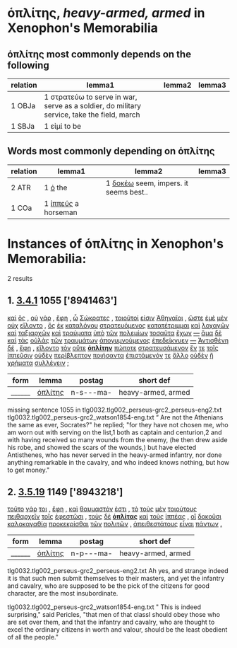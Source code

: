 # ὁπλίτης, *heavy-armed, armed*  in Xenophon's Memorabilia
##  ὁπλίτης most commonly depends on the following
| relation | lemma1 | lemma2 | lemma3  |
| --- | --- | --- | ---  |
| 1 OBJa | 1 στρατεύω to serve in war, serve as a soldier, do military service, take the field, march | 
| 1 SBJa | 1 εἰμί to be | 
## Words most commonly depending on ὁπλίτης
| relation | lemma1 | lemma2 | lemma3  |
| --- | --- | --- | ---  |
| 2 ATR | 1 [ὁ](https://github.com/gregorycrane/CrosbySchaeffer2.0/tree/main/chaps/vocpassages/ὁπλίτης-deps.md#-ὁπλίτης-ATR-ὁ) the | 1 [δοκέω](https://github.com/gregorycrane/CrosbySchaeffer2.0/tree/main/chaps/vocpassages/ὁπλίτης-deps.md#-ὁπλίτης-ATR-δοκέω) seem, impers. it seems best.. | 
| 1 COa | 1 [ἱππεύς](https://github.com/gregorycrane/CrosbySchaeffer2.0/tree/main/chaps/vocpassages/ὁπλίτης-deps.md#-ὁπλίτης-COa-ἱππεύς) a horseman | 
# Instances of ὁπλίτης in Xenophon's Memorabilia:
2 results
## 1. [3.4.1](https://beyond-translation.perseus.org/reader/urn:cts:greekLit:tlg0032.002.perseus-grc2:3.4.1?mode=syntax-trees) 1055 ['8941463']
[καὶ](https://atlas-test.fly.dev/morphology/lemmas/?lang=grc&q=καί "καί b-------- and, also") [ὅς](https://atlas-test.fly.dev/morphology/lemmas/?lang=grc&q=ὅς "ὅς p-s---mn- who, that, which: relative pronoun") [,](https://atlas-test.fly.dev/morphology/lemmas/?lang=grc&q=, ", u-------- NoDef") [οὐ](https://atlas-test.fly.dev/morphology/lemmas/?lang=grc&q=οὐ "οὐ d-------- not") [γάρ](https://atlas-test.fly.dev/morphology/lemmas/?lang=grc&q=γάρ "γάρ d-------- for") [,](https://atlas-test.fly.dev/morphology/lemmas/?lang=grc&q=, ", u-------- NoDef") [ἔφη](https://atlas-test.fly.dev/morphology/lemmas/?lang=grc&q=φημί "φημί v3siia--- to say, to claim") [,](https://atlas-test.fly.dev/morphology/lemmas/?lang=grc&q=, ", u-------- NoDef") [ὦ](https://atlas-test.fly.dev/morphology/lemmas/?lang=grc&q=ὦ "ὦ i-------- O! oh!") [Σώκρατες](https://atlas-test.fly.dev/morphology/lemmas/?lang=grc&q=Σωκράτης "Σωκράτης n-s---mv- Socrates") [,](https://atlas-test.fly.dev/morphology/lemmas/?lang=grc&q=, ", u-------- NoDef") [τοιοῦτοί](https://atlas-test.fly.dev/morphology/lemmas/?lang=grc&q=τοιοῦτος "τοιοῦτος a-p---mn- such as this") [εἰσιν](https://atlas-test.fly.dev/morphology/lemmas/?lang=grc&q=εἰμί "εἰμί v3ppia--- to be") [Ἀθηναῖοι](https://atlas-test.fly.dev/morphology/lemmas/?lang=grc&q=Ἀθηναῖος "Ἀθηναῖος a-p---mn- Athenian, of Athens") [,](https://atlas-test.fly.dev/morphology/lemmas/?lang=grc&q=, ", u-------- NoDef") [ὥστε](https://atlas-test.fly.dev/morphology/lemmas/?lang=grc&q=ὥστε "ὥστε c-------- so that") [ἐμὲ](https://atlas-test.fly.dev/morphology/lemmas/?lang=grc&q=ἐγώ "ἐγώ p-s---ca- I (first person pronoun)") [μὲν](https://atlas-test.fly.dev/morphology/lemmas/?lang=grc&q=μέν "μέν d-------- on the one hand, on the other hand") [οὐχ](https://atlas-test.fly.dev/morphology/lemmas/?lang=grc&q=οὐ "οὐ d-------- not") [εἵλοντο](https://atlas-test.fly.dev/morphology/lemmas/?lang=grc&q=αἱρέω "αἱρέω v3paim--- to take, (mid.) to choose") [,](https://atlas-test.fly.dev/morphology/lemmas/?lang=grc&q=, ", u-------- NoDef") [ὃς](https://atlas-test.fly.dev/morphology/lemmas/?lang=grc&q=ὅς "ὅς p-s---mn- who, that, which: relative pronoun") [ἐκ](https://atlas-test.fly.dev/morphology/lemmas/?lang=grc&q=ἐκ "ἐκ r-------- from out of") [καταλόγου](https://atlas-test.fly.dev/morphology/lemmas/?lang=grc&q=κατάλογος "κατάλογος n-s---mg- an enrolment, register, list, catalogue") [στρατευόμενος](https://atlas-test.fly.dev/morphology/lemmas/?lang=grc&q=στρατεύω "στρατεύω v-sppemn- to serve in war, serve as a soldier, do military service, take the field, march") [κατατέτριμμαι](https://atlas-test.fly.dev/morphology/lemmas/?lang=grc&q=κατατρίβω "κατατρίβω v1srie--- to rub down") [καὶ](https://atlas-test.fly.dev/morphology/lemmas/?lang=grc&q=καί "καί b-------- and, also") [λοχαγῶν](https://atlas-test.fly.dev/morphology/lemmas/?lang=grc&q=λοχαγός "λοχαγός n-p---mg- the leader of an armed band; commander of a company") [καὶ](https://atlas-test.fly.dev/morphology/lemmas/?lang=grc&q=καί "καί b-------- and, also") [ταξιαρχῶν](https://atlas-test.fly.dev/morphology/lemmas/?lang=grc&q=ταξιάρχης "ταξιάρχης n-p---mg- commander of a squadron") [καὶ](https://atlas-test.fly.dev/morphology/lemmas/?lang=grc&q=καί "καί b-------- and, also") [τραύματα](https://atlas-test.fly.dev/morphology/lemmas/?lang=grc&q=τραῦμα "τραῦμα n-p---na- a wound, hurt") [ὑπὸ](https://atlas-test.fly.dev/morphology/lemmas/?lang=grc&q=ὑπό "ὑπό r-------- from under, by, c. gen. under, c. dat., towards c. acc.") [τῶν](https://atlas-test.fly.dev/morphology/lemmas/?lang=grc&q=ὁ "ὁ l-p---mg- the") [πολεμίων](https://atlas-test.fly.dev/morphology/lemmas/?lang=grc&q=πολέμιος "πολέμιος a-p---mg- hostile; enemy") [τοσαῦτα](https://atlas-test.fly.dev/morphology/lemmas/?lang=grc&q=τοσοῦτος "τοσοῦτος a-p---na- so large, so tall") [ἔχων](https://atlas-test.fly.dev/morphology/lemmas/?lang=grc&q=ἔχω "ἔχω v-sppamn- have, hold; be able; (+ adv.) be; (mid.) cling to, be next to (+ gen.)") [—](https://atlas-test.fly.dev/morphology/lemmas/?lang=grc&q=— "— u-------- NoDef") [ἅμα](https://atlas-test.fly.dev/morphology/lemmas/?lang=grc&q=ἅμα "ἅμα d-------- at once, at the same time") [δὲ](https://atlas-test.fly.dev/morphology/lemmas/?lang=grc&q=δέ "δέ b-------- but") [καὶ](https://atlas-test.fly.dev/morphology/lemmas/?lang=grc&q=καί "καί b-------- and, also") [τὰς](https://atlas-test.fly.dev/morphology/lemmas/?lang=grc&q=ὁ "ὁ l-p---fa- the") [οὐλὰς](https://atlas-test.fly.dev/morphology/lemmas/?lang=grc&q=οὐλή "οὐλή n-p---fa- a scar") [τῶν](https://atlas-test.fly.dev/morphology/lemmas/?lang=grc&q=ὁ "ὁ l-p---ng- the") [τραυμάτων](https://atlas-test.fly.dev/morphology/lemmas/?lang=grc&q=τραῦμα "τραῦμα n-p---ng- a wound, hurt") [ἀπογυμνούμενος](https://atlas-test.fly.dev/morphology/lemmas/?lang=grc&q=ἀπογυμνόω "ἀπογυμνόω v-sppemn- to strip quite bare") [ἐπεδείκνυεν](https://atlas-test.fly.dev/morphology/lemmas/?lang=grc&q=ἐπιδείκνυμι "ἐπιδείκνυμι v3siia--- to exhibit as a specimen") [—](https://atlas-test.fly.dev/morphology/lemmas/?lang=grc&q=— "— u-------- NoDef") [Ἀντισθένη](https://atlas-test.fly.dev/morphology/lemmas/?lang=grc&q=Ἀντισθένης "Ἀντισθένης n-s---ma- Antisthenes") [δέ](https://atlas-test.fly.dev/morphology/lemmas/?lang=grc&q=δέ "δέ b-------- but") [,](https://atlas-test.fly.dev/morphology/lemmas/?lang=grc&q=, ", u-------- NoDef") [ἔφη](https://atlas-test.fly.dev/morphology/lemmas/?lang=grc&q=φημί "φημί v3siia--- to say, to claim") [,](https://atlas-test.fly.dev/morphology/lemmas/?lang=grc&q=, ", u-------- NoDef") [εἵλοντο](https://atlas-test.fly.dev/morphology/lemmas/?lang=grc&q=αἱρέω "αἱρέω v3paim--- to take, (mid.) to choose") [τὸν](https://atlas-test.fly.dev/morphology/lemmas/?lang=grc&q=ὁ "ὁ l-s---ma- the") [οὔτε](https://atlas-test.fly.dev/morphology/lemmas/?lang=grc&q=οὔτε "οὔτε b-------- neither / nor") **[ὁπλίτην](https://atlas-test.fly.dev/morphology/lemmas/?lang=grc&q=ὁπλίτης "ὁπλίτης n-s---ma- heavy-armed, armed")** [πώποτε](https://atlas-test.fly.dev/morphology/lemmas/?lang=grc&q=πώποτε "πώποτε d-------- ever yet") [στρατευσάμενον](https://atlas-test.fly.dev/morphology/lemmas/?lang=grc&q=στρατεύω "στρατεύω v-sapmma- to serve in war, serve as a soldier, do military service, take the field, march") [ἔν](https://atlas-test.fly.dev/morphology/lemmas/?lang=grc&q=ἐν "ἐν r-------- in, among. c. dat.") [τε](https://atlas-test.fly.dev/morphology/lemmas/?lang=grc&q=τε "τε b-------- and") [τοῖς](https://atlas-test.fly.dev/morphology/lemmas/?lang=grc&q=ὁ "ὁ l-p---md- the") [ἱππεῦσιν](https://atlas-test.fly.dev/morphology/lemmas/?lang=grc&q=ἱππεύς "ἱππεύς n-p---md- a horseman") [οὐδὲν](https://atlas-test.fly.dev/morphology/lemmas/?lang=grc&q=οὐδείς "οὐδείς a-s---na- not one, nobody") [περίβλεπτον](https://atlas-test.fly.dev/morphology/lemmas/?lang=grc&q=περίβλεπτος "περίβλεπτος a-s---na- looked at from all sides, admired of all observers") [ποιήσαντα](https://atlas-test.fly.dev/morphology/lemmas/?lang=grc&q=ποιέω "ποιέω v-sapama- to make, to do") [ἐπιστάμενόν](https://atlas-test.fly.dev/morphology/lemmas/?lang=grc&q=ἐπίσταμαι "ἐπίσταμαι v-sppema- to know") [τε](https://atlas-test.fly.dev/morphology/lemmas/?lang=grc&q=τε "τε b-------- and") [ἄλλο](https://atlas-test.fly.dev/morphology/lemmas/?lang=grc&q=ἄλλος "ἄλλος a-s---na- other, another") [οὐδὲν](https://atlas-test.fly.dev/morphology/lemmas/?lang=grc&q=οὐδείς "οὐδείς a-s---na- not one, nobody") [ἢ](https://atlas-test.fly.dev/morphology/lemmas/?lang=grc&q=ἤ "ἤ b-------- either..or; than") [χρήματα](https://atlas-test.fly.dev/morphology/lemmas/?lang=grc&q=χρῆμα "χρῆμα n-p---na- thing, (pl.) goods, property, money") [συλλέγειν](https://atlas-test.fly.dev/morphology/lemmas/?lang=grc&q=συλλέγω "συλλέγω v--pna--- to collect, gather") [;](https://atlas-test.fly.dev/morphology/lemmas/?lang=grc&q=; "; u-------- NoDef") 


| form | lemma | postag | short def |
| --- | --- | --- | --- |
| ______ | [ὁπλίτης](https://atlas-test.fly.dev/morphology/lemmas/?lang=grc&q=ὁπλίτης) | n-s---ma- | heavy-armed, armed |

missing sentence 1055 in tlg0032.tlg002_perseus-grc2_perseus-eng2.txt
tlg0032.tlg002_perseus-grc2_watson1854-eng.txt “ Are not the Athenians the same as ever, Socrates?" he replied; "for they have not chosen me, who am worn out with serving on the list,1 both as captain and centurion,2 and with having received so many wounds from the enemy, (he then drew aside his robe, and showed the scars of the wounds,) but have elected Antisthenes, who has never served in the heavy-armed infantry, nor done anything remarkable in the cavalry, and who indeed knows nothing, but how to get money." 

## 2. [3.5.19](https://beyond-translation.perseus.org/reader/urn:cts:greekLit:tlg0032.002.perseus-grc2:3.5.19?mode=syntax-trees) 1149 ['8943218']
[τοῦτο](https://atlas-test.fly.dev/morphology/lemmas/?lang=grc&q=οὗτος "οὗτος a-s---na- this; that") [γάρ](https://atlas-test.fly.dev/morphology/lemmas/?lang=grc&q=γάρ "γάρ d-------- for") [τοι](https://atlas-test.fly.dev/morphology/lemmas/?lang=grc&q=τοι "τοι d-------- let me tell you, surely, verily") [,](https://atlas-test.fly.dev/morphology/lemmas/?lang=grc&q=, ", u-------- NoDef") [ἔφη](https://atlas-test.fly.dev/morphology/lemmas/?lang=grc&q=φημί "φημί v3siia--- to say, to claim") [,](https://atlas-test.fly.dev/morphology/lemmas/?lang=grc&q=, ", u-------- NoDef") [καὶ](https://atlas-test.fly.dev/morphology/lemmas/?lang=grc&q=καί "καί b-------- and, also") [θαυμαστόν](https://atlas-test.fly.dev/morphology/lemmas/?lang=grc&q=θαυμαστός "θαυμαστός a-s---nn- wondrous, wonderful, marvellous") [ἐστι](https://atlas-test.fly.dev/morphology/lemmas/?lang=grc&q=εἰμί "εἰμί v3spia--- to be") [,](https://atlas-test.fly.dev/morphology/lemmas/?lang=grc&q=, ", u-------- NoDef") [τὸ](https://atlas-test.fly.dev/morphology/lemmas/?lang=grc&q=ὁ "ὁ l-s---nn- the") [τοὺς](https://atlas-test.fly.dev/morphology/lemmas/?lang=grc&q=ὁ "ὁ l-p---ma- the") [μὲν](https://atlas-test.fly.dev/morphology/lemmas/?lang=grc&q=μέν "μέν d-------- on the one hand, on the other hand") [τοιούτους](https://atlas-test.fly.dev/morphology/lemmas/?lang=grc&q=τοιοῦτος "τοιοῦτος a-p---ma- such as this") [πειθαρχεῖν](https://atlas-test.fly.dev/morphology/lemmas/?lang=grc&q=πειθαρχέω "πειθαρχέω v--pna--- to obey one in authority") [τοῖς](https://atlas-test.fly.dev/morphology/lemmas/?lang=grc&q=ὁ "ὁ l-p---md- the") [ἐφεστῶσι](https://atlas-test.fly.dev/morphology/lemmas/?lang=grc&q=ἐφίστημι "ἐφίστημι v-prpamd- to set on, over; set in charge of") [,](https://atlas-test.fly.dev/morphology/lemmas/?lang=grc&q=, ", u-------- NoDef") [τοὺς](https://atlas-test.fly.dev/morphology/lemmas/?lang=grc&q=ὁ "ὁ l-p---ma- the") [δὲ](https://atlas-test.fly.dev/morphology/lemmas/?lang=grc&q=δέ "δέ b-------- but") **[ὁπλίτας](https://atlas-test.fly.dev/morphology/lemmas/?lang=grc&q=ὁπλίτης "ὁπλίτης n-p---ma- heavy-armed, armed")** [καὶ](https://atlas-test.fly.dev/morphology/lemmas/?lang=grc&q=καί "καί b-------- and, also") [τοὺς](https://atlas-test.fly.dev/morphology/lemmas/?lang=grc&q=ὁ "ὁ l-p---ma- the") [ἱππέας](https://atlas-test.fly.dev/morphology/lemmas/?lang=grc&q=ἱππεύς "ἱππεύς n-p---ma- a horseman") [,](https://atlas-test.fly.dev/morphology/lemmas/?lang=grc&q=, ", u-------- NoDef") [οἳ](https://atlas-test.fly.dev/morphology/lemmas/?lang=grc&q=ὅς "ὅς p-p---mn- who, that, which: relative pronoun") [δοκοῦσι](https://atlas-test.fly.dev/morphology/lemmas/?lang=grc&q=δοκέω "δοκέω v3ppia--- seem, impers. it seems best..") [καλοκαγαθίᾳ](https://atlas-test.fly.dev/morphology/lemmas/?lang=grc&q=καλοκαγαθία "καλοκαγαθία n-s---fd- NoDef") [προκεκρίσθαι](https://atlas-test.fly.dev/morphology/lemmas/?lang=grc&q=προκρίνω "προκρίνω v--rne--- to choose before others, choose by preference, prefer, select") [τῶν](https://atlas-test.fly.dev/morphology/lemmas/?lang=grc&q=ὁ "ὁ l-p---mg- the") [πολιτῶν](https://atlas-test.fly.dev/morphology/lemmas/?lang=grc&q=πολίτης "πολίτης n-p---mg- (fellow) citizen") [,](https://atlas-test.fly.dev/morphology/lemmas/?lang=grc&q=, ", u-------- NoDef") [ἀπειθεστάτους](https://atlas-test.fly.dev/morphology/lemmas/?lang=grc&q=ἀπειθής "ἀπειθής a-p---mas disobedient") [εἶναι](https://atlas-test.fly.dev/morphology/lemmas/?lang=grc&q=εἰμί "εἰμί v--pna--- to be") [πάντων](https://atlas-test.fly.dev/morphology/lemmas/?lang=grc&q=πᾶς "πᾶς a-p---mg- all, the whole") [.](https://atlas-test.fly.dev/morphology/lemmas/?lang=grc&q=. ". u-------- NoDef") 


| form | lemma | postag | short def |
| --- | --- | --- | --- |
| ______ | [ὁπλίτης](https://atlas-test.fly.dev/morphology/lemmas/?lang=grc&q=ὁπλίτης) | n-p---ma- | heavy-armed, armed |

tlg0032.tlg002_perseus-grc2_perseus-eng2.txt Ah yes, and strange indeed it is that such men submit themselves to their masters, and yet the infantry and cavalry, who are supposed to be the pick of the citizens for good character, are the most insubordinate. 

tlg0032.tlg002_perseus-grc2_watson1854-eng.txt " This is indeed surprising," said Pericles, "that men of that classI should obey those who are set over them, and that the infantry and cavalry, who are thought to excel the ordinary citizens in worth and valour, should be the least obedient of all the people." 

